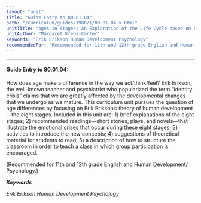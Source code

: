 ```yaml
---
layout: "unit"
title: "Guide Entry to 80.01.04"
path: "/curriculum/guides/1980/1/80.01.04.x.html"
unitTitle: "Ages in Stages: An Exploration of the Life Cycle based on Erik Erikson’s Eight Stages of Human Development"
unitAuthor: "Margaret Krebs-Carter"
keywords: "Erik Erikson Human Development Psychology"
recommendedFor: "Recommended for 11th and 12th grade English and Human Development/ Psychology."
---
```

<body>
<hr/>
<h4>
Guide Entry to 80.01.04:
</h4>
How does age make a difference in the way we act/think/feel?  Erik Erikson, the well-known teacher and psychiatrist who popularized the term “identity crisis” claims that we are greatly affected by the developmental changes that we undergo as we mature.  This curriculum unit pursues the question of age differences by focusing on Erik Erikson’s theory of human development—the eight stages.  Included in this unit are: 1) brief explanations of the eight stages; 2) recommended readings—short stories, plays, and novels—that illustrate the emotional crises that occur during these eight stages; 3) activities to introduce the new concepts; 4) suggestions of theoretical material for students to read; 5) a description of how to structure the classroom in order to teach a class in which group participation is encouraged.
<p>
(Recommended for 11th and 12th grade English and Human Development/ Psychology.)
</p>
<p>
<b>
<i>
Keywords
</i>
</b>
<br/>
</p>
<p>
<i>
Erik Erikson Human Development Psychology
</i>
</p>
</body>